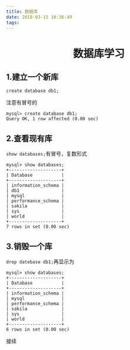 ```yaml
---
title: 数据库
date: 2018-03-15 10:36:49
tags:
---
```

# <center>数据库学习</center>

## 1.建立一个新库
`create database db1;`

注意有冒号的
```mysql
mysql> create database db1;
Query OK, 1 row affected (0.00 sec)
```

## 2.查看现有库
`show databases;`有冒号，复数形式
```
mysql> show databases;
+--------------------+
| Database           |
+--------------------+
| information_schema |
| db1                |
| mysql              |
| performance_schema |
| sakila             |
| sys                |
| world              |
+--------------------+
7 rows in set (0.00 sec)
```
## 3.销毁一个库

`drop datebase db1;`再显示为
```
mysql> show databases;
+--------------------+
| Database           |
+--------------------+
| information_schema |
| mysql              |
| performance_schema |
| sakila             |
| sys                |
| world              |
+--------------------+
6 rows in set (0.00 sec)
```
接续






